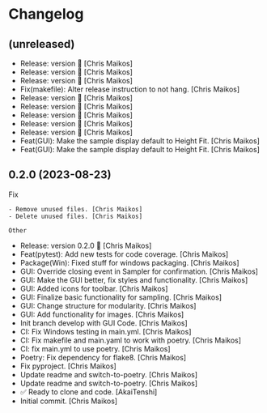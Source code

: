 Changelog
=========


(unreleased)
------------
- Release: version  🚀 [Chris Maikos]
- Release: version  🚀 [Chris Maikos]
- Release: version  🚀 [Chris Maikos]
- Fix(makefile): Alter release instruction to not hang. [Chris Maikos]
- Release: version  🚀 [Chris Maikos]
- Release: version  🚀 [Chris Maikos]
- Release: version  🚀 [Chris Maikos]
- Release: version  🚀 [Chris Maikos]
- Release: version  🚀 [Chris Maikos]
- Feat(GUI): Make the sample display default to Height Fit. [Chris
  Maikos]
- Feat(GUI): Make the sample display default to Height Fit. [Chris
  Maikos]


0.2.0 (2023-08-23)
------------------

Fix
~~~
- Remove unused files. [Chris Maikos]
- Delete unused files. [Chris Maikos]

Other
~~~~~
- Release: version 0.2.0 🚀 [Chris Maikos]
- Feat(pytest): Add new tests for code coverage. [Chris Maikos]
- Package(Win): Fixed stuff for windows packaging. [Chris Maikos]
- GUI: Override closing event in Sampler for confirmation. [Chris
  Maikos]
- GUI: Make the GUI better, fix styles and functionality. [Chris Maikos]
- GUI: Added icons for toolbar. [Chris Maikos]
- GUI: Finalize basic functionality for sampling. [Chris Maikos]
- GUI: Change structure for modularity. [Chris Maikos]
- GUI: Add functionality for images. [Chris Maikos]
- Init branch develop with GUI Code. [Chris Maikos]
- CI: Fix Windows testing in main.yml. [Chris Maikos]
- CI: Fix makefile and main.yaml to work with poetry. [Chris Maikos]
- CI: fix main.yml to use poetry. [Chris Maikos]
- Poetry: Fix dependency for flake8. [Chris Maikos]
- Fix pyproject. [Chris Maikos]
- Update readme and switch-to-poetry. [Chris Maikos]
- Update readme and switch-to-poetry. [Chris Maikos]
- ✅ Ready to clone and code. [AkaiTenshi]
- Initial commit. [Chris Maikos]


